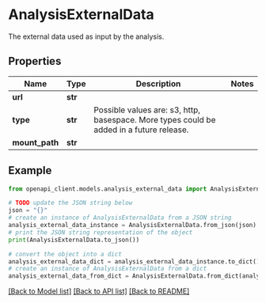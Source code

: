 # AnalysisExternalData

The external data used as input by the analysis.

## Properties

Name | Type | Description | Notes
------------ | ------------- | ------------- | -------------
**url** | **str** |  | 
**type** | **str** | Possible values are: s3, http, basespace. More types could be added in a future release. | 
**mount_path** | **str** |  | 

## Example

```python
from openapi_client.models.analysis_external_data import AnalysisExternalData

# TODO update the JSON string below
json = "{}"
# create an instance of AnalysisExternalData from a JSON string
analysis_external_data_instance = AnalysisExternalData.from_json(json)
# print the JSON string representation of the object
print(AnalysisExternalData.to_json())

# convert the object into a dict
analysis_external_data_dict = analysis_external_data_instance.to_dict()
# create an instance of AnalysisExternalData from a dict
analysis_external_data_from_dict = AnalysisExternalData.from_dict(analysis_external_data_dict)
```
[[Back to Model list]](../README.md#documentation-for-models) [[Back to API list]](../README.md#documentation-for-api-endpoints) [[Back to README]](../README.md)


